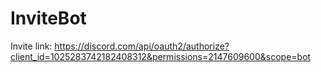# InviteBot

Invite link: https://discord.com/api/oauth2/authorize?client_id=1025283742182408312&permissions=2147609600&scope=bot